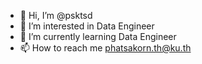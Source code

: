 - 👋 Hi, I’m @psktsd
- 👀 I’m interested in Data Engineer
- 🌱 I’m currently learning Data Engineer
- 📫 How to reach me phatsakorn.th@ku.th

<!---
psktsd/psktsd is a ✨ special ✨ repository because its `README.md` (this file) appears on your GitHub profile.
You can click the Preview link to take a look at your changes.
--->
